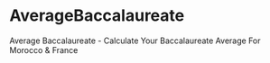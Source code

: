 # AverageBaccalaureate
Average Baccalaureate - Calculate Your Baccalaureate Average For Morocco &amp; France
